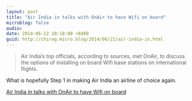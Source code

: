```yaml
---
layout: post
title: "Air India in talks with OnAir to have Wifi on board"
microblog: false
audio: 
date: 2014-06-22 10:18:00 +0400
guid: http://chirag.micro.blog/2014/06/22/air-india-in.html
---
```

<blockquote>Air India’s top officials, according to sources, met OnAir, to discuss the options of installing on board Wifi base stations on international flights.</blockquote>
<p>What is hopefully Step 1 in making Air India an airline of choice again.</p>
<p><a href="http://economictimes.indiatimes.com/industry/transportation/airlines-/-aviation/national-carrier-air-india-in-talks-with-onair-to-have-wifi-on-board/articleshow/36956251.cms" target="_blank">Air India in talks with OnAir to have Wifi on board</a></p>
